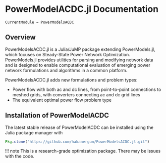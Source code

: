 # PowerModelACDC.jl Documentation

```@meta
CurrentModule = PowerModelsACDC
```

## Overview

PowerModelsACDC.jl is a Julia/JuMP package extending PowerModels.jl, which focuses on Steady-State Power Network Optimization. PowerModels.jl provides utilities for parsing and modifying network data and is designed to enable computational evaluation of emerging power network formulations and algorithms in a common platform.

PowerModelsACDC.jl adds new formulations and problem types:
- Power flow with both ac and dc lines, from point-to-point connections to meshed grids, with converters connecting ac and dc grid lines
- The equivalent optimal power flow problem type


## Installation of PowerModelACDC

The latest stable release of PowerModelACDC can be installed using the Julia package manager with

```julia
Pkg.clone("https://github.com/hakanergun/PowerModelsACDC.jl.git")
```

!!! note
    This is a research-grade optimization package. There may be issues with the code.
